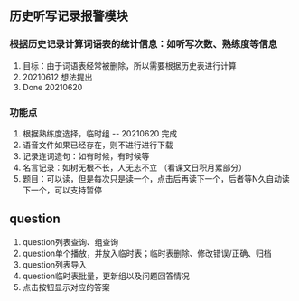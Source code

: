 ## 历史听写记录报警模块
### 根据历史记录计算词语表的统计信息：如听写次数、熟练度等信息
1. 目标：由于词语表经常被删除，所以需要根据历史表进行计算
2. 20210612  想法提出
3. Done 20210620

### 功能点
1. 根据熟练度选择，临时组 -- 20210620 完成
2. 语音文件如果已经存在，则不进行进行下载
3. 记录连词造句：如有时候，有时候等
4. 名言记录：如树无根不长，人无志不立 （看课文日积月累部分）
5. 题目：可以读，但是每次只是读一个，点击后再读下一个，后者等N久自动读下一个，可以支持暂停

## question
1. question列表查询、组查询
2. question单个播放，并放入临时表；临时表删除、修改错误/正确、归档
2. question列表导入
3. question临时表批量，更新组以及问题回答情况
4. 点击按钮显示对应的答案